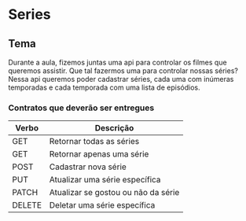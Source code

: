 # Series

## Tema 
Durante a aula, fizemos juntas uma api para controlar os filmes que queremos assistir. Que tal fazermos uma para controlar nossas séries? Nessa api queremos poder cadastrar séries, cada uma com inúmeras temporadas e cada temporada com uma lista de episódios.

### Contratos que deverão ser entregues

| Verbo | Descrição |
|-------|-----------|
| GET | Retornar todas as séries |
| GET | Retornar apenas uma série |
| POST | Cadastrar nova série |
| PUT | Atualizar uma série específica |
| PATCH | Atualizar se gostou ou não da série |
| DELETE | Deletar uma série específica |

